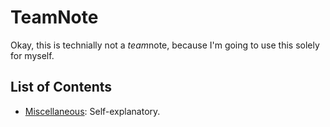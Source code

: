 # TeamNote
Okay, this is technially not a *team*note, because I'm going to use this solely for myself.

## List of Contents
- [Miscellaneous](./Miscellaneous): Self-explanatory.
